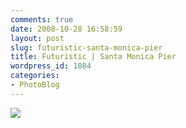 ```yaml
---
comments: true
date: 2008-10-28 16:58:59
layout: post
slug: futuristic-santa-monica-pier
title: Futuristic | Santa Monica Pier
wordpress_id: 1084
categories:
- PhotoBlog
---
```


![](http://ryanfitzer.com/main/wp-content/uploads/2008/10/futuristic.jpg)
